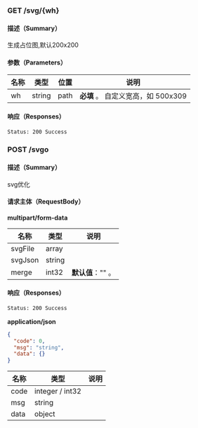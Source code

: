### GET /svg/{wh}

#### 描述（Summary）
生成占位图,默认200x200

#### 参数（Parameters）
| 名称 | 类型 | 位置 | 说明 |
| ---- | ---- | ---- | ---- |
| wh | string | path | **必填** 。 自定义宽高，如 500x309 |

#### 响应（Responses）

```html
Status: 200 Success
```

### POST /svgo

#### 描述（Summary）
svg优化

#### 请求主体（RequestBody）

**multipart/form-data**

| 名称 | 类型 | 说明 |
| ---- | ---- | ---- |
| svgFile | array |  |
| svgJson | string |  |
| merge | int32 | **默认值**："" 。  |

#### 响应（Responses）

```html
Status: 200 Success
```

**application/json**

```json
{
  "code": 0,
  "msg": "string",
  "data": {}
}
```

| 名称 | 类型 | 说明 |
| ---- | ---- | ---- |
| code | integer / int32 |  |
| msg | string |  |
| data | object |  |
